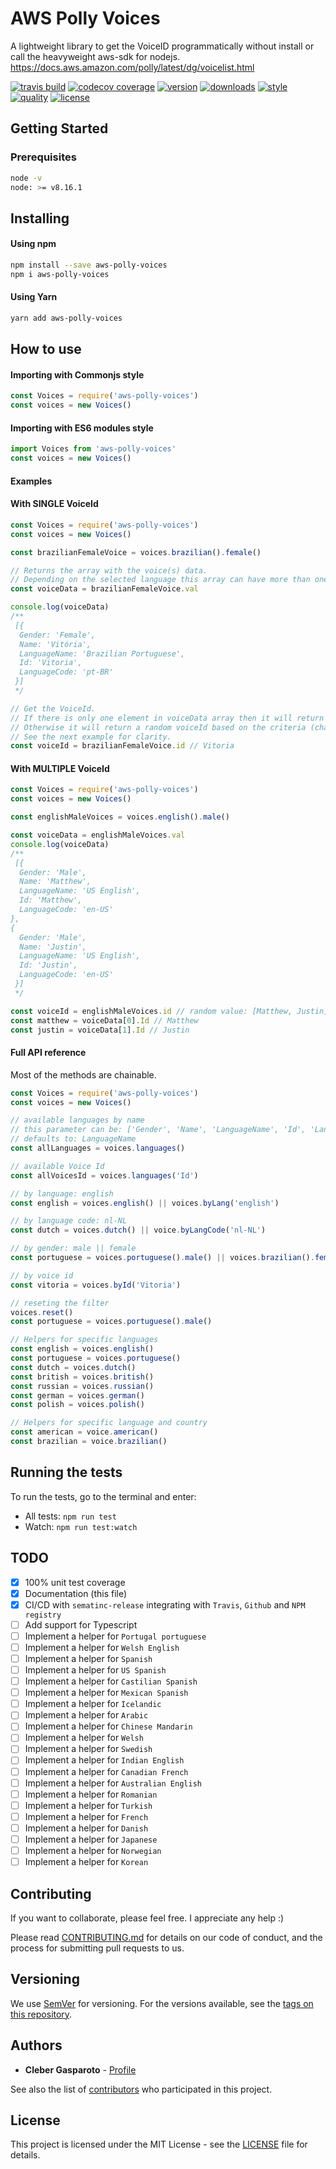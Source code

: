 # AWS Polly Voices

A lightweight library to get the VoiceID programmatically without install or call the heavyweight aws-sdk for nodejs. https://docs.aws.amazon.com/polly/latest/dg/voicelist.html

[![travis build](https://img.shields.io/travis/chgasparoto/aws-polly-voices.svg?style=flat-square)](https://travis-ci.org/chgasparoto/aws-polly-voices)
[![codecov coverage](https://img.shields.io/codecov/c/github/chgasparoto/aws-polly-voices.svg?style=flat-square)](https://codecov.io/gh/chgasparoto/aws-polly-voices)
[![version](https://img.shields.io/npm/v/aws-polly-voices.svg?style=flat-square)](https://www.npmjs.com/package/aws-polly-voices)
[![downloads](https://img.shields.io/npm/dt/aws-polly-voices.svg?style=flat-square)](https://www.npmjs.com/package/aws-polly-voices)
[![style](https://img.shields.io/badge/code_style-standard-brightgreen.svg)](https://standardjs.com)
[![quality](https://img.shields.io/lgtm/grade/javascript/g/middyjs/middy.svg?logo=lgtm&logoWidth=18)](https://lgtm.com/projects/g/chgasparoto/aws-polly-voices/overview/)
[![license](https://img.shields.io/github/license/mashape/apistatus.svg?style=flat-square)](https://github.com/chgasparoto/aws-polly-voices/blob/master/LICENSE)

## Getting Started

### Prerequisites

```sh
node -v
node: >= v8.16.1
```

## Installing

#### Using npm
```sh
npm install --save aws-polly-voices
npm i aws-polly-voices
```

#### Using Yarn
```sh
yarn add aws-polly-voices
```

## How to use

#### Importing with Commonjs style

```javascript
const Voices = require('aws-polly-voices')
const voices = new Voices()
```

#### Importing with ES6 modules style

```javascript
import Voices from 'aws-polly-voices'
const voices = new Voices()
```

#### Examples

#### With SINGLE VoiceId
```javascript
const Voices = require('aws-polly-voices')
const voices = new Voices()

const brazilianFemaleVoice = voices.brazilian().female()

// Returns the array with the voice(s) data.
// Depending on the selected language this array can have more than one element.
const voiceData = brazilianFemaleVoice.val

console.log(voiceData)
/**
 [{
  Gender: 'Female',
  Name: 'Vitória',
  LanguageName: 'Brazilian Portuguese',
  Id: 'Vitoria',
  LanguageCode: 'pt-BR'
 }]
 */

// Get the VoiceId.
// If there is only one element in voiceData array then it will return that voiceId.
// Otherwise it will return a random voiceId based on the criteria (chained methods and/or filters).
// See the next example for clarity.
const voiceId = brazilianFemaleVoice.id // Vitoria
```

#### With MULTIPLE VoiceId
```javascript
const Voices = require('aws-polly-voices')
const voices = new Voices()

const englishMaleVoices = voices.english().male()

const voiceData = englishMaleVoices.val
console.log(voiceData)
/**
 [{
  Gender: 'Male',
  Name: 'Matthew',
  LanguageName: 'US English',
  Id: 'Matthew',
  LanguageCode: 'en-US'
},
{
  Gender: 'Male',
  Name: 'Justin',
  LanguageName: 'US English',
  Id: 'Justin',
  LanguageCode: 'en-US'
 }]
 */

const voiceId = englishMaleVoices.id // random value: [Matthew, Justin]
const matthew = voiceData[0].Id // Matthew
const justin = voiceData[1].Id // Justin
```

#### Full API reference
Most of the methods are chainable.

```javascript
const Voices = require('aws-polly-voices')
const voices = new Voices()

// available languages by name
// this parameter can be: ['Gender', 'Name', 'LanguageName', 'Id', 'LanguageCode']
// defaults to: LanguageName
const allLanguages = voices.languages()

// available Voice Id
const allVoicesId = voices.languages('Id')

// by language: english
const english = voices.english() || voices.byLang('english')

// by language code: nl-NL
const dutch = voices.dutch() || voice.byLangCode('nl-NL')

// by gender: male || female
const portuguese = voices.portuguese().male() || voices.brazilian().female()

// by voice id
const vitoria = voices.byId('Vitoria')

// reseting the filter
voices.reset()
const portuguese = voices.portuguese().male()

// Helpers for specific languages
const english = voices.english()
const portuguese = voices.portuguese()
const dutch = voices.dutch()
const british = voices.british()
const russian = voices.russian()
const german = voices.german()
const polish = voices.polish()

// Helpers for specific language and country
const american = voice.american()
const brazilian = voice.brazilian()

```

## Running the tests

To run the tests, go to the terminal and enter:

- All tests: `npm run test`
- Watch: `npm run test:watch`

## TODO
- [x] 100% unit test coverage
- [x] Documentation (this file)
- [x] CI/CD with `sematinc-release` integrating with `Travis`, `Github` and `NPM registry`
- [ ] Add support for Typescript
- [ ] Implement a helper for `Portugal portuguese`
- [ ] Implement a helper for `Welsh English`
- [ ] Implement a helper for `Spanish`
- [ ] Implement a helper for `US Spanish`
- [ ] Implement a helper for `Castilian Spanish`
- [ ] Implement a helper for `Mexican Spanish`
- [ ] Implement a helper for `Icelandic`
- [ ] Implement a helper for `Arabic`
- [ ] Implement a helper for `Chinese Mandarin`
- [ ] Implement a helper for `Welsh`
- [ ] Implement a helper for `Swedish`
- [ ] Implement a helper for `Indian English`
- [ ] Implement a helper for `Canadian French`
- [ ] Implement a helper for `Australian English`
- [ ] Implement a helper for `Romanian`
- [ ] Implement a helper for `Turkish`
- [ ] Implement a helper for `French`
- [ ] Implement a helper for `Danish`
- [ ] Implement a helper for `Japanese`
- [ ] Implement a helper for `Norwegian`
- [ ] Implement a helper for `Korean`

## Contributing

If you want to collaborate, please feel free. I appreciate any help :)

Please read [CONTRIBUTING.md](CONTRIBUTING.md) for details on our code of conduct, and the process for submitting pull requests to us.

## Versioning

We use [SemVer](http://semver.org/) for versioning. For the versions available, see the [tags on this repository](https://github.com/chgasparoto/aws-polly-voices/tags).

## Authors

* **Cleber Gasparoto** - [Profile](https://github.com/chgasparoto)

See also the list of [contributors](https://github.com/chgasparoto/aws-polly-voices/contributors) who participated in this project.

## License

This project is licensed under the MIT License - see the [LICENSE](LICENSE) file for details.
